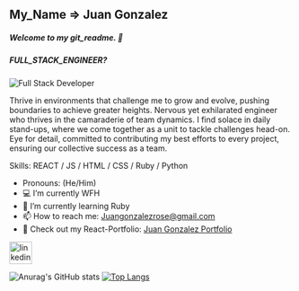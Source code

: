 ## My_Name => Juan Gonzalez 
##### Welcome to my git_readme. 🤝
##### FULL_STACK_ENGINEER?
![Full Stack Developer](https://email.uplers.com/blog/wp-content/uploads/2020/07/GIF-blog.gif)

Thrive in environments that challenge me to grow and evolve, pushing boundaries to achieve greater heights. Nervous yet exhilarated engineer who thrives in the camaraderie of team dynamics. I find solace in daily stand-ups, where we come together as a unit to tackle challenges head-on. Eye for detail, committed to contributing my best efforts to every project, ensuring our collective success as a team. 


Skills: REACT / JS / HTML / CSS / Ruby / Python

-    Pronouns: (He/Him) 
- 💻 I’m currently WFH
- 🌱 I’m currently learning Ruby
- 📫 How to reach me: Juangonzalezrose@gmail.com
- 👀 Check out my React-Portfolio: [Juan Gonzalez Portfolio](https://juangonzalez.dev)

[<img src='https://cdn.jsdelivr.net/npm/simple-icons@3.0.1/icons/linkedin.svg' alt='linkedin' height='40'>](https://www.linkedin.com/in/juan-gonzalez93//)  




![Anurag's GitHub stats](https://github-readme-stats.vercel.app/api?username=Gonzalez32&show_icons=true&theme=cobalt)
[![Top Langs](https://github-readme-stats.vercel.app/api/top-langs/?username=Gonzalez32&layout=compact)](https://github.com/anuraghazra/github-readme-stats)




<!--
**Gonzalez32/Gonzalez32** is a ✨ _special_ ✨ repository because its `README.md` (this file) appears on your GitHub profile.

Here are some ideas to get you started:

- 🔭 I’m currently working on ...
- 🌱 I’m currently learning ...
- 👯 I’m looking to collaborate on ...
- 🤔 I’m looking for help with ...
- 💬 Ask me about ...
- 📫 How to reach me: ...
- 😄 Pronouns: ...
- ⚡ Fun fact: ...
-->
